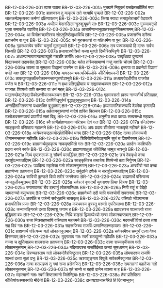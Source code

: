 BR-12-03-226-001  	व्यास उवाच
BR-12-03-226-001a	भूतग्रामे नियुक्तं यत्तदेतत्कीर्तितं मया
BR-12-03-226-001c	ब्राह्मणस्य तु यत्कृत्यं तत्ते वक्ष्यामि पृच्छते
BR-12-03-226-002a	जातकर्मप्रभृत्यस्य कर्मणां दक्षिणावताम्
BR-12-03-226-002c	क्रिया स्यादा समावृत्तेराचार्ये वेदपारगे
BR-12-03-226-003a	अधीत्य वेदानखिलान्गुरुशुश्रूषणे रतः
BR-12-03-226-003c	गुरूणामनृणो भूत्वा समावर्तेत यज्ञवित्
BR-12-03-226-004a	आचार्येणाभ्यनुज्ञातश्चतुर्णामेकमाश्रमम्
BR-12-03-226-004c	आ विमोक्षाच्छरीरस्य सोऽनुतिष्ठेद्यथाविधि
BR-12-03-226-005a	प्रजासर्गेण दारैश्च ब्रह्मचर्येण वा पुनः
BR-12-03-226-005c	वने गुरुसकाशे वा यतिधर्मेण वा पुनः
BR-12-03-226-006a	गृहस्थस्त्वेव सर्वेषां चतुर्णां मूलमुच्यते
BR-12-03-226-006c	तत्र पक्वकषायो हि दान्तः सर्वत्र सिध्यति
BR-12-03-226-007a	प्रजावाञ्श्रोत्रियो यज्वा मुक्तो दिव्यैस्त्रिभिरृणैः
BR-12-03-226-007c	अथान्यानाश्रमान्पश्चात्पूतो गच्छति कर्मभिः
BR-12-03-226-008a	यत्पृथिव्यां पुण्यतमं विद्यास्थानं तदावसेत्
BR-12-03-226-008c	यतेत तस्मिन्प्रामाण्यं गन्तुं यशसि चोत्तमे
BR-12-03-226-009a	तपसा वा सुमहता विद्यानां पारणेन वा
BR-12-03-226-009c	इज्यया वा प्रदानैर्वा विप्राणां वर्धते यशः
BR-12-03-226-010a	यावदस्य भवत्यस्मिँल्लोके कीर्तिर्यशस्करी
BR-12-03-226-010c	तावत्पुण्यकृताँल्लोकाननन्तान्पुरुषोऽश्नुते
BR-12-03-226-011a	अध्यापयेदधीयीत याजयेत यजेत च
BR-12-03-226-011c	न वृथा प्रतिगृह्णीयान्न च दद्यात्कथञ्चन
BR-12-03-226-012a	याज्यतः शिष्यतो वापि कन्यया वा धनं महत्
BR-12-03-226-012c	यद्यागच्छेद्यजेद्दद्यान्नैकोऽश्नीयात्कथञ्चन
BR-12-03-226-013a	गृहमावसतो ह्यस्य नान्यत्तीर्थं प्रतिग्रहात्
BR-12-03-226-013c	देवर्षिपितृगुर्वर्थं वृद्धातुरबुभुक्षताम्
BR-12-03-226-014a	अन्तर्हिताभितप्तानां यथाशक्ति बुभूषताम्
BR-12-03-226-014c	द्रव्याणामतिशक्त्यापि देयमेषां कृतादपि
BR-12-03-226-015a	अर्हतामनुरूपाणां नादेयं ह्यस्ति किञ्चन
BR-12-03-226-015c	उच्चैःश्रवसमप्यश्वं प्रापणीयं सतां विदुः
BR-12-03-226-016a	अनुनीय तथा काव्यः सत्यसन्धो महाव्रतः
BR-12-03-226-016c	स्वैः प्राणैर्ब्राह्मणप्राणान्परित्राय दिवं गतः
BR-12-03-226-017a	रन्तिदेवश्च साङ्कृत्यो वसिष्ठाय महात्मने
BR-12-03-226-017c	अपः प्रदाय शीतोष्णा नाकपृष्ठे महीयते
BR-12-03-226-018a	आत्रेयश्चन्द्रदमयोरर्हतोर्विविधं धनम्
BR-12-03-226-018c	दत्त्वा लोकान्ययौ धीमाननन्तान्स महीपतिः
BR-12-03-226-019a	शिबिरौशीनरोऽङ्गानि सुतं च प्रियमौरसम्
BR-12-03-226-019c	ब्राह्मणार्थमुपाकृत्य नाकपृष्ठमितो गतः
BR-12-03-226-020a	प्रतर्दनः काशिपतिः प्रदाय नयने स्वके
BR-12-03-226-020c	ब्राह्मणायातुलां कीर्तिमिह चामुत्र चाश्नुते
BR-12-03-226-021a	दिव्यं मृष्टशलाकं तु सौवर्णं परमर्द्धिमत्
BR-12-03-226-021c	छत्रं देवावृधो दत्त्वा सराष्ट्रोऽभ्यपतद्दिवम्
BR-12-03-226-022a	साङ्कृतिश्च तथात्रेयः शिष्येभ्यो ब्रह्म निर्गुणम्
BR-12-03-226-022c	उपदिश्य महातेजा गतो लोकाननुत्तमान्
BR-12-03-226-023a	अम्बरीषो गवां दत्त्वा ब्राह्मणेभ्यः प्रतापवान्
BR-12-03-226-023c	अर्बुदानि दशैकं च सराष्ट्रोऽभ्यपतद्दिवम्
BR-12-03-226-024a	सावित्री कुण्डले दिव्ये शरीरं जनमेजयः
BR-12-03-226-024c	ब्राह्मणार्थे परित्यज्य जग्मतुर्लोकमुत्तमम्
BR-12-03-226-025a	सर्वरत्नं वृषादर्भो युवनाश्वः प्रियाः स्त्रियः
BR-12-03-226-025c	रम्यमावसथं चैव दत्त्वामुं लोकमास्थितः
BR-12-03-226-026a	निमी राष्ट्रं च वैदेहो जामदग्न्यो वसुन्धराम्
BR-12-03-226-026c	ब्राह्मणेभ्यो ददौ चापि गयश्चोर्वीं सपत्तनाम्
BR-12-03-226-027a	अवर्षति च पर्जन्ये सर्वभूतानि चासकृत्
BR-12-03-226-027c	वसिष्ठो जीवयामास प्रजापतिरिव प्रजाः
BR-12-03-226-028a	करंधमस्य पुत्रस्तु मरुत्तो नृपतिस्तथा
BR-12-03-226-028c	कन्यामङ्गिरसे दत्त्वा दिवमाशु जगाम ह
BR-12-03-226-029a	ब्रह्मदत्तश्च पाञ्चाल्यो राजा बुद्धिमतां वरः
BR-12-03-226-029c	निधिं शङ्खं द्विजाग्र्येभ्यो दत्त्वा लोकानवाप्तवान्
BR-12-03-226-030a	राजा मित्रसहश्चापि वसिष्ठाय महात्मने
BR-12-03-226-030c	मदयन्तीं प्रियां दत्त्वा तया सह दिवं गतः
BR-12-03-226-031a	सहस्रजिच्च राजर्षिः प्राणानिष्टान्महायशाः
BR-12-03-226-031c	ब्राह्मणार्थे परित्यज्य गतो लोकाननुत्तमान्
BR-12-03-226-032a	सर्वकामैश्च सम्पूर्णं दत्त्वा वेश्म हिरण्मयम्
BR-12-03-226-032c	मुद्गलाय गतः स्वर्गं शतद्युम्नो महीपतिः
BR-12-03-226-033a	नाम्ना च द्युतिमान्नाम शाल्वराजः प्रतापवान्
BR-12-03-226-033c	दत्त्वा राज्यमृचीकाय गतो लोकाननुत्तमान्
BR-12-03-226-034a	मदिराश्वश्च राजर्षिर्दत्त्वा कन्यां सुमध्यमाम्
BR-12-03-226-034c	हिरण्यहस्ताय गतो लोकान्देवैरभिष्टुतान्
BR-12-03-226-035a	लोमपादश्च राजर्षिः शान्तां दत्त्वा सुतां प्रभुः
BR-12-03-226-035c	ऋश्यशृङ्गाय विपुलैः सर्वकामैरयुज्यत
BR-12-03-226-036a	दत्त्वा शतसहस्रं तु गवां राजा प्रसेनजित्
BR-12-03-226-036c	सवत्सानां महातेजा गतो लोकाननुत्तमान्
BR-12-03-226-037a	एते चान्ये च बहवो दानेन तपसा च ह
BR-12-03-226-037c	महात्मानो गताः स्वर्गं शिष्टात्मानो जितेन्द्रियाः
BR-12-03-226-038a	तेषां प्रतिष्ठिता कीर्तिर्यावत्स्थास्यति मेदिनी
BR-12-03-226-038c	दानयज्ञप्रजासर्गैरेते हि दिवमाप्नुवन्

